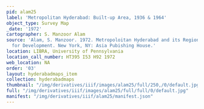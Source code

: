 ```yaml
---
pid: alam25
label: 'Metropolitan Hyderabad: Built-up Area, 1936 & 1964'
object_type: Survey Map
_date: '1972'
cartographer: S. Manzoor Alam
source: 'Alam, S. Manzoor. 1972. Metropoloitan Hyderabad and its Region: A Strategy
  for Development. New York, NY: Asia Pubishing House.'
location: LIBRA, University of Pennsylvania
location_call_number: HT395 I53 H92 1972
web_location: NA
order: '03'
layout: hyderabadmaps_item
collection: hyderabadmaps
thumbnail: "/img/derivatives/iiif/images/alam25/full/250,/0/default.jpg"
full: "/img/derivatives/iiif/images/alam25/full/full/0/default.jpg"
manifest: "/img/derivatives/iiif/alam25/manifest.json"
---
```

